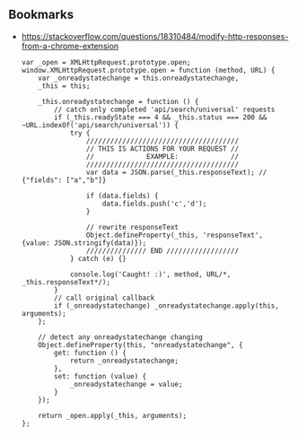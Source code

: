 ## Bookmarks
  * https://stackoverflow.com/questions/18310484/modify-http-responses-from-a-chrome-extension

        var _open = XMLHttpRequest.prototype.open;
        window.XMLHttpRequest.prototype.open = function (method, URL) {
            var _onreadystatechange = this.onreadystatechange,
            _this = this;

            _this.onreadystatechange = function () {
                // catch only completed 'api/search/universal' requests
                if (_this.readyState === 4 && _this.status === 200 && ~URL.indexOf('api/search/universal')) {
                    try {
                        //////////////////////////////////////
                        // THIS IS ACTIONS FOR YOUR REQUEST //
                        //             EXAMPLE:             //
                        //////////////////////////////////////
                        var data = JSON.parse(_this.responseText); // {"fields": ["a","b"]}
    
                        if (data.fields) {
                            data.fields.push('c','d');
                        }
    
                        // rewrite responseText
                        Object.defineProperty(_this, 'responseText', {value: JSON.stringify(data)});
                        /////////////// END //////////////////
                    } catch (e) {}
    
                    console.log('Caught! :)', method, URL/*, _this.responseText*/);
                }
                // call original callback
                if (_onreadystatechange) _onreadystatechange.apply(this, arguments);
            };
    
            // detect any onreadystatechange changing
            Object.defineProperty(this, "onreadystatechange", {
                get: function () {
                    return _onreadystatechange;
                },
                set: function (value) {
                    _onreadystatechange = value;
                }
            });
    
            return _open.apply(_this, arguments);
        };
